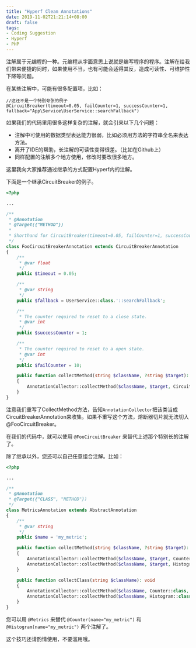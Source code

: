 ```yaml
---
title: "Hyperf Clean Annotations"
date: 2019-11-02T21:21:14+08:00
draft: false
tags:
- Coding Suggestion
- Hyperf
- PHP
---
```


注解属于元编程的一种。元编程从字面意思上说就是编写程序的程序。注解在给我们带来便捷的同时，如果使用不当，也有可能会适得其反，造成可读性、可维护性下降等问题。

在某些注解中，可能有很多配置项，比如：

```
//这还不是一个特别夸张的例子
@CircuitBreaker(timeout=0.05, failCounter=1, successCounter=1, fallback="App\Service\UserService::searchFallback")
```

如果我们的代码里用很多这样复杂的注解，就会引来以下几个问题：

* 注解中可使用的数据类型表达能力很弱，比如必须用方法的字符串全名来表达方法。
* 离开了IDE的帮助，长注解的可读性变得很差。（比如在Github上）
* 同样配置的注解多个地方使用，修改时要改很多地方。

这里我向大家推荐通过继承的方式配置Hyperf内的注解。

下面是一个继承CircuitBreaker的例子。

```php
<?php

...

/**
 * @Annotation
 * @Target({"METHOD"})
 *
 * Shorthand for CircuitBreaker(timeout=0.05, failCounter=1, successCounter=1, fallback="App\Service\UserService::searchFallback")
 */
class FooCircuitBreakerAnnotation extends CircuitBreakerAnnotation
{
	/**
	 * @var float
	 */
	public $timeout = 0.05;

    /**
     * @var string
     */
    public $fallback = UserService::class.'::searchFallback';

    /**
     * The counter required to reset to a close state.
     * @var int
     */
    public $successCounter = 1;

    /**
     * The counter required to reset to a open state.
     * @var int
     */
    public $failCounter = 10;

    public function collectMethod(string $className, ?string $target): void
    {
        AnnotationCollector::collectMethod($className, $target, CircuitBreakerAnnotation::class, $this);
    }
}
```

注意我们重写了CollectMethod方法，告知`AnnotationCollector`把该类当成CircuitBreakerAnnotation来收集。如果不重写这个方法，熔断器切片就无法切入@FooCircuitBreaker。

在我们的代码中，就可以使用 `@FooCircuitBreaker` 来替代上述那个特别长的注解了。

除了继承以外，您还可以自己任意组合注解。比如：

```php
<?php

...

/**
 * @Annotation
 * @Target({"CLASS", "METHOD"})
 */
class MetricsAnnotation extends AbstractAnnotation
{
    /**
     * @var string
     */
    public $name = 'my_metric';

    public function collectMethod(string $className, ?string $target): void
    {
        AnnotationCollector::collectMethod($className, $target, Counter::class, $this);
        AnnotationCollector::collectMethod($className, $target, Histogram::class, $this);
    }

    public function collectClass(string $className): void
    {
        AnnotationCollector::collectMethod($className, Counter::class, $this);
        AnnotationCollector::collectMethod($className, Histogram::class, $this);
    }
}
```

您可以用 `@Metrics` 来替代 `@Counter(name="my_metric")` 和 `@Histogram(name="my_metric")` 两个注解了。

这个技巧还请酌情使用，不要滥用哦。

